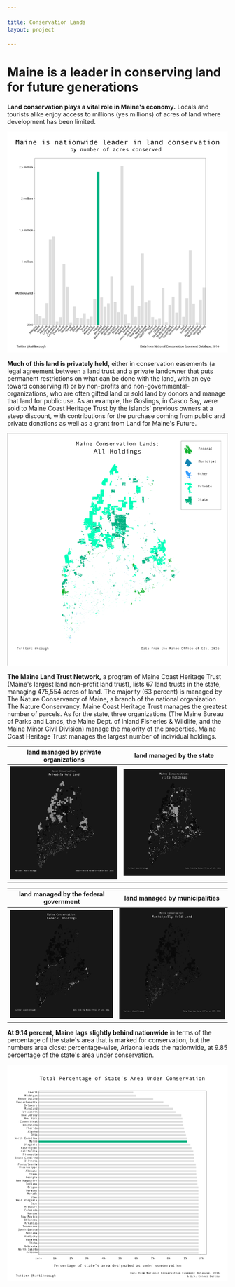 ```yaml
---

title: Conservation Lands
layout: project

---
```


# Maine is a leader in conserving land for future generations

**Land conservation plays a vital role in Maine's economy.** Locals and tourists alike enjoy access to millions (yes millions) of acres of land where development has been limited. 

![](bar_conservation.png)

**Much of this land is privately held,** either in conservation easements (a legal agreement between a land trust and a private landowner that puts permanent restrictions on what can be done with the land, with an eye toward conserving it) or by non-profits and non-governmental-organizations, who are often gifted land or sold land by donors and manage that land for public use. As an example, the Goslings, in Casco Bay, were sold to Maine Coast Heritage Trust by the islands' previous owners at a steep discount, with contributions for the purchase coming from public and private donations as well as a grant from Land for Maine's Future. 

![](all_lands_simplified_template_copy.png)

**The Maine Land Trust Network,** a program of Maine Coast Heritage Trust (Maine's largest land non-profit land trust), lists 67 land trusts in the state, managing 475,554 acres of land. The majority (63 percent) is managed by The Nature Conservancy of Maine, a branch of the national organization The Nature Conservancy. Maine Coast Heritage Trust manages the greatest number of parcels.
As for the state, three organizations (The Maine Bureau of Parks and Lands, the Maine Dept. of Inland Fisheries & Wildlife, and the Maine Minor Civil Division) manage the majority of the properties. Maine Coast Heritage Trust manages the largest number of individual holdings.

land managed by private organizations|land managed by the state
:-------------------------:|:-------------------------:
![](private_highlighted_darker.png)|![](state_highlighted_darker.png)

land managed by the federal government|land managed by municipalities
:-------------------------:|:-------------------------:
![](federal_highlighted_darker.png)|![](municipal_highlighted_darker.png)|


**At 9.14 percent, Maine lags slightly behind nationwide** in terms of the percentage of the state's area that is marked for conservation, but the numbers area close: percentage-wise, Arizona leads the nationwide, at 9.85 percentage of the state's area under conservation. 

![](percentage_total_area_blue.png)
